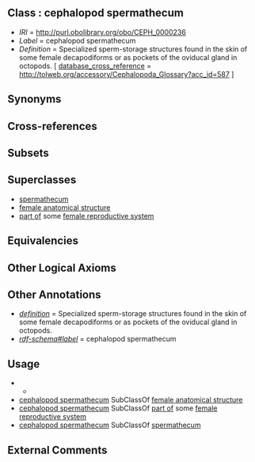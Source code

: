 
## Class : cephalopod spermathecum

 * *IRI* = http://purl.obolibrary.org/obo/CEPH_0000236
 * *Label* = cephalopod spermathecum
 * *Definition* = Specialized sperm-storage structures found in the skin of some female decapodiforms or as pockets of the oviducal gland in octopods. [ [database_cross_reference](../../ef/oboInOwl#hasDbXref.md) = http://tolweb.org/accessory/Cephalopoda_Glossary?acc_id=587 ]

## Synonyms


## Cross-references


## Subsets


## Superclasses

 * [spermathecum](../../UBERON/94/UBERON_0000994.md)
 * [female anatomical structure](../../UBERON/04/UBERON_0014404.md)
 * [part of](../../BFO/50/BFO_0000050.md) some [female reproductive system](../../UBERON/74/UBERON_0000474.md)

## Equivalencies


## Other Logical Axioms


## Other Annotations

 * *[definition](../../IAO/15/IAO_0000115.md)* = Specialized sperm-storage structures found in the skin of some female decapodiforms or as pockets of the oviducal gland in octopods.
 * *[rdf-schema#label](../../el/rdf-schema#label.md)* = cephalopod spermathecum

## Usage

 * -
 * [cephalopod spermathecum](../../CEPH/36/CEPH_0000236.md) SubClassOf [female anatomical structure](../../UBERON/04/UBERON_0014404.md)
 * [cephalopod spermathecum](../../CEPH/36/CEPH_0000236.md) SubClassOf [part of](../../BFO/50/BFO_0000050.md) some [female reproductive system](../../UBERON/74/UBERON_0000474.md)
 * [cephalopod spermathecum](../../CEPH/36/CEPH_0000236.md) SubClassOf [spermathecum](../../UBERON/94/UBERON_0000994.md)

## External Comments

